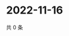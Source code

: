 # 2022-11-16

共 0 条

<!-- BEGIN WEIBO -->
<!-- 最后更新时间 Wed Nov 16 2022 01:16:12 GMT+0800 (China Standard Time) -->

<!-- END WEIBO -->

